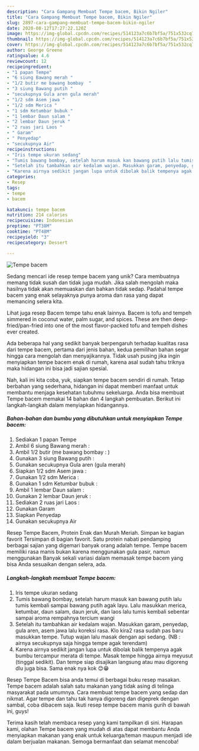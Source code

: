 ```yaml
---
description: "Cara Gampang Membuat Tempe bacem, Bikin Ngiler"
title: "Cara Gampang Membuat Tempe bacem, Bikin Ngiler"
slug: 2897-cara-gampang-membuat-tempe-bacem-bikin-ngiler
date: 2020-08-12T17:27:22.120Z
image: https://img-global.cpcdn.com/recipes/514123a7c6b7bf5a/751x532cq70/tempe-bacem-foto-resep-utama.jpg
thumbnail: https://img-global.cpcdn.com/recipes/514123a7c6b7bf5a/751x532cq70/tempe-bacem-foto-resep-utama.jpg
cover: https://img-global.cpcdn.com/recipes/514123a7c6b7bf5a/751x532cq70/tempe-bacem-foto-resep-utama.jpg
author: George Greene
ratingvalue: 4.6
reviewcount: 12
recipeingredient:
- "1 papan Tempe"
- "6 siung Bawang merah "
- "1/2 butir me bawang bombay  "
- "3 siung Bawang putih "
- "secukupnya Gula aren gula merah"
- "1/2 sdm Asem jawa "
- "1/2 sdm Merica "
- "1 sdm Ketumbar bubuk "
- "1 lembar Daun salam "
- "2 lembar Daun jeruk "
- "2 ruas jari Laos "
- " Garam"
- " Penyedap"
- "secukupnya Air"
recipeinstructions:
- "Iris tempe ukuran sedang"
- "Tumis bawang bombay, setelah harum masuk kan bawang putih lalu tumis kembali sampai bawang putih agak layu. Lalu masukkan merica, ketumbar, daun salam, daun jeruk, dan laos lalu tumis kembali sebentar sampai aroma rempahnya tercium wangi"
- "Setelah itu tambahkan air kedalam wajan. Masukkan garam, penyedap, gula aren, asem jawa lalu koreksi rasa. Klo kira2 rasa sudah pas baru masukkan tempe. Tutup wajan lalu masak dengan api sedang. (NB : airnya secukupnya saja hingga tempe agak terendam)"
- "Karena airnya sedikit jangan lupa untuk dibolak balik tempenya agak bumbu tercampur merata di tempe. Masak tempe hingga airnya meyusut (tinggal sedikit). Dan tempe siap disajikan langsung atau mau digoreng dlu juga bisa. Sama enak nya kok 😊😁"
categories:
- Resep
tags:
- tempe
- bacem

katakunci: tempe bacem 
nutrition: 214 calories
recipecuisine: Indonesian
preptime: "PT38M"
cooktime: "PT48M"
recipeyield: "3"
recipecategory: Dessert

---
```



![Tempe bacem](https://img-global.cpcdn.com/recipes/514123a7c6b7bf5a/751x532cq70/tempe-bacem-foto-resep-utama.jpg)

Sedang mencari ide resep tempe bacem yang unik? Cara membuatnya memang tidak susah dan tidak juga mudah. Jika salah mengolah maka hasilnya tidak akan memuaskan dan bahkan tidak sedap. Padahal tempe bacem yang enak selayaknya punya aroma dan rasa yang dapat memancing selera kita.

Lihat juga resep Bacem tempe tahu enak lainnya. Bacem is tofu and tempeh simmered in coconut water, palm sugar, and spices. These are then deep-fried/pan-fried into one of the most flavor-packed tofu and tempeh dishes ever created.

Ada beberapa hal yang sedikit banyak berpengaruh terhadap kualitas rasa dari tempe bacem, pertama dari jenis bahan, kedua pemilihan bahan segar hingga cara mengolah dan menyajikannya. Tidak usah pusing jika ingin menyiapkan tempe bacem enak di rumah, karena asal sudah tahu triknya maka hidangan ini bisa jadi sajian spesial.


Nah, kali ini kita coba, yuk, siapkan tempe bacem sendiri di rumah. Tetap berbahan yang sederhana, hidangan ini dapat memberi manfaat untuk membantu menjaga kesehatan tubuhmu sekeluarga. Anda bisa membuat Tempe bacem memakai 14 bahan dan 4 langkah pembuatan. Berikut ini langkah-langkah dalam menyiapkan hidangannya.

<!--inarticleads1-->

##### Bahan-bahan dan bumbu yang dibutuhkan untuk menyiapkan Tempe bacem:

1. Sediakan 1 papan Tempe
1. Ambil 6 siung Bawang merah :
1. Ambil 1/2 butir (me bawang bombay : )
1. Gunakan 3 siung Bawang putih :
1. Gunakan secukupnya Gula aren (gula merah)
1. Siapkan 1/2 sdm Asem jawa :
1. Gunakan 1/2 sdm Merica :
1. Gunakan 1 sdm Ketumbar bubuk :
1. Ambil 1 lembar Daun salam :
1. Gunakan 2 lembar Daun jeruk :
1. Sediakan 2 ruas jari Laos :
1. Gunakan  Garam
1. Siapkan  Penyedap
1. Gunakan secukupnya Air


Resep Tempe Bacem, Protein Enak dan Murah Meriah. Simpan ke bagian favorit Tersimpan di bagian favorit. Satu protein nabati pendamping berbagai sajian yang digemari banyak orang adalah tempe. Tempe bacem memiliki rasa manis bukan karena menggunakan gula pasir, namun menggunakan Banyak sekali variasi dalam memasak tempe bacem yang bisa Anda sesuaikan dengan selera, ada. 

<!--inarticleads2-->

##### Langkah-langkah membuat Tempe bacem:

1. Iris tempe ukuran sedang
1. Tumis bawang bombay, setelah harum masuk kan bawang putih lalu tumis kembali sampai bawang putih agak layu. Lalu masukkan merica, ketumbar, daun salam, daun jeruk, dan laos lalu tumis kembali sebentar sampai aroma rempahnya tercium wangi
1. Setelah itu tambahkan air kedalam wajan. Masukkan garam, penyedap, gula aren, asem jawa lalu koreksi rasa. Klo kira2 rasa sudah pas baru masukkan tempe. Tutup wajan lalu masak dengan api sedang. (NB : airnya secukupnya saja hingga tempe agak terendam)
1. Karena airnya sedikit jangan lupa untuk dibolak balik tempenya agak bumbu tercampur merata di tempe. Masak tempe hingga airnya meyusut (tinggal sedikit). Dan tempe siap disajikan langsung atau mau digoreng dlu juga bisa. Sama enak nya kok 😊😁


Resep Tempe Bacem bisa anda temui di berbagai buku resep masakan. Tempe bacem adalah salah satu makanan yang tidak asing di telinga masyarakat pada umumnya. Cara membuat tempe bacem yang sedap dan nikmat. Agar tempe dan tahu tak hanya digoreng dan digeprek dengan sambal, coba dibacem saja. Ikuti resep tempe bacem manis gurih di bawah ini, guys! 

Terima kasih telah membaca resep yang kami tampilkan di sini. Harapan kami, olahan Tempe bacem yang mudah di atas dapat membantu Anda menyiapkan makanan yang enak untuk keluarga/teman maupun menjadi ide dalam berjualan makanan. Semoga bermanfaat dan selamat mencoba!
